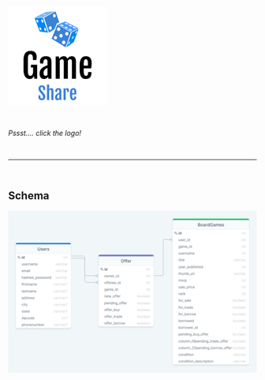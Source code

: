 [<img src='./client/public/game-share-logo.png' alt='game-share-logo' />][game-share]

<br />

*Pssst.... click the logo!*

<br />
<hr />
<br />

## Schema
<img src='./client/public/game-share-schema.png' alt='game-share-schema' />


[game-share]: https://game-share-ltz.herokuapp.com/
